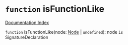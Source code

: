 # `function` isFunctionLike

[Documentation Index](../README.md)

`function` isFunctionLike(node: [Node](../interface.Node/README.md) | `undefined`): node `is` SignatureDeclaration

